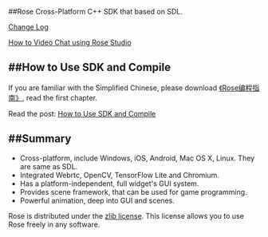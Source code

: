 ##Rose
Cross-Platform C++ SDK that based on SDL.

[Change Log](http://www.libsdl.cn/bbs/forum.php?mod=viewthread&tid=56&extra=page%3D1)

[How to Video Chat using Rose Studio](http://www.libsdl.cn/bbs/forum.php?mod=viewthread&tid=101&extra=page%3D1)

##How to Use SDK and Compile
---
If you are familiar with the Simplified Chinese, please download [《Rose编程指南》](http://www.libsdl.cn/download/Rose-Programming-Guide.pdf), read the first chapter. 

Read the post: [How to Use SDK and Compile](http://www.libsdl.cn/bbs/forum.php?mod=viewthread&tid=45&extra=page%3D1)

##Summary
---
* Cross-platform, include Windows, iOS, Android, Mac OS X, Linux. They are same as SDL.
* Integrated Webrtc, OpenCV, TensorFlow Lite and Chromium.
* Has a platform-independent, full widget's GUI system.
* Provides scene framework, that can be used for game programming.
* Powerful animation, deep into GUI and scenes.

Rose is distributed under the [zlib license](http://www.gzip.org/zlib/zlib_license.html). This license allows you to use Rose freely in any software. 